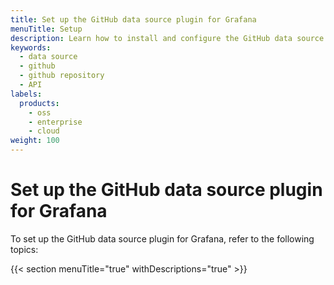 ```yaml
---
title: Set up the GitHub data source plugin for Grafana
menuTitle: Setup
description: Learn how to install and configure the GitHub data source plugin.
keywords:
  - data source
  - github
  - github repository
  - API
labels:
  products:
    - oss
    - enterprise
    - cloud
weight: 100
---
```


# Set up the GitHub data source plugin for Grafana

To set up the GitHub data source plugin for Grafana, refer to the following topics:

{{< section menuTitle="true" withDescriptions="true" >}}
